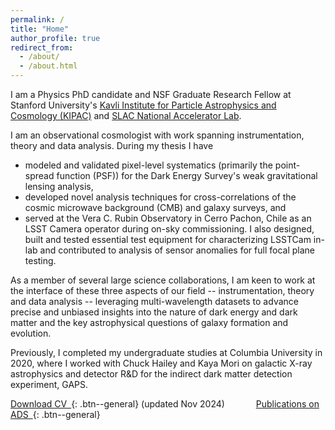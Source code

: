 ```yaml
---
permalink: /
title: "Home"
author_profile: true
redirect_from: 
  - /about/
  - /about.html
---
```

I am a Physics PhD candidate and NSF Graduate Research Fellow at Stanford University's [Kavli Institute for Particle Astrophysics and Cosmology (KIPAC)](https://kipac.stanford.edu/) and [SLAC National Accelerator Lab](https://www6.slac.stanford.edu/).

I am an observational cosmologist with work spanning instrumentation, theory and data analysis. During my thesis I have
- modeled and validated pixel-level systematics (primarily the point-spread function (PSF)) for the Dark Energy Survey's weak gravitational lensing analysis,
- developed novel analysis techniques for cross-correlations of the cosmic microwave background (CMB) and galaxy surveys, and
- served at the Vera C. Rubin Observatory in Cerro Pachon, Chile as an LSST Camera operator during on-sky commissioning. I also designed, built and tested essential test equipment for characterizing LSSTCam in-lab and contributed to analysis of sensor anomalies for full focal plane testing.

As a member of several large science collaborations, I am keen to work at the interface of these three aspects of our field -- instrumentation, theory and data analysis -- leveraging multi-wavelength datasets to advance precise and unbiased insights into the nature of dark energy and dark matter and the key astrophysical questions of galaxy formation and evolution.

Previously, I completed my undergraduate studies at Columbia University in 2020, where I worked with Chuck Hailey and Kaya Mori on galactic X-ray astrophysics and detector R&D for the indirect dark matter detection experiment, GAPS.

[Download CV&ensp;<i class="fa-solid fa-file-pdf"></i>](https://theoschutt.github.io/files/CV_public_20241127.pdf){: .btn--general}
(updated Nov 2024)
  &emsp;&emsp;&emsp;
[Publications on ADS&ensp;<i class="fa-solid fa-arrow-up-right-from-square"></i>](https://ui.adsabs.harvard.edu/search/p_=0&q=orcid%3A0000-0002-7187-9628&sort=date%20desc%2C%20bibcode%20desc){: .btn--general}
